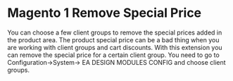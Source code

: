 # Magento 1 Remove Special Price
You can choose a few client groups to remove the special prices added in the product area. The product special price can be a bad thing when you are working with client groups and cart discounts. With this extension you can remove the special price for a certain client group. You need to go to Configuration->System-> EA DESIGN MODULES CONFIG and choose client groups.